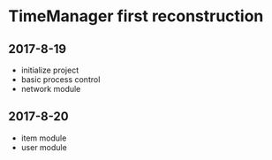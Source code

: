 # TimeManager first reconstruction

## 2017-8-19
+ initialize project
+ basic process control
+ network module

## 2017-8-20
+ item module
+ user module
